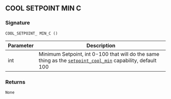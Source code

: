 ## COOL SETPOINT MIN C


### Signature

`COOL_SETPOINT_ MIN_C ()`


| Parameter | Description |
| --- | --- |
| int | Minimum Setpoint, int 0-100 that will do the same thing as the [`setpoint_cool_min`][1] capability, default 100 |


### Returns

`None
`

[1]:	https://snap-one.github.io/docs-driverworks-proxyprotocol/#thermostat-capabilities